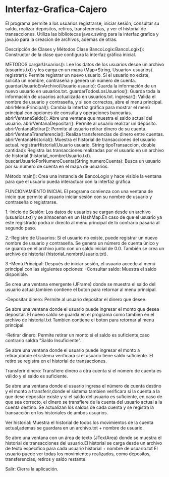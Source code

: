 # Interfaz-Grafica-Cajero
El programa permite a los usuarios registrarse, iniciar sesión, consultar su saldo, realizar depósitos, retiros, transferencias, y ver el historial de transacciones.
Utiliza las bibliotecas javax.swing para la interfaz grafica y java.io para la creacion de archivos, ademas de otras.

Descripción de Clases y Métodos
Clase BancoLogix:BancoLogix(): Constructor de la clase que configura la interfaz gráfica inicial.

METODOS
cargarUsuarios(): Lee los datos de los usuarios desde un archivo (usuarios.txt) y los carga en un mapa (Map<String, Usuario> usuarios).
registrar(): Permite registrar un nuevo usuario. Si el usuario no existe, solicita un nombre, contraseña y genera un número de cuenta.
guardarUsuarioEnArchivo(Usuario usuario): Guarda la información de un nuevo usuario en usuarios.txt.
guardarTodosLosUsuarios(): Guarda toda la información de usuarios actualizada en usuarios.txt.
ingresar(): Valida el nombre de usuario y contraseña, y si son correctos, abre el menú principal.
abrirMenuPrincipal(): Cambia la interfaz gráfica para mostrar el menú principal con opciones de consulta y operaciones bancarias.
abrirVentanaSaldo(): Abre una ventana que muestra el saldo actual del usuario.
abrirVentanaDepositar(): Permite al usuario realizar un depósito.
abrirVentanaRetirar(): Permite al usuario retirar dinero de su cuenta.
abrirVentanaTransferencia(): Realiza transferencias de dinero entre cuentas.
abrirVentanaHistorial(): Muestra el historial de transacciones del usuario actual.
registrarHistorial(Usuario usuario, String tipoTransaccion, double cantidad): Registra las transacciones realizadas por el usuario en un archivo de historial (historial_nombreUsuario.txt).
buscarUsuarioPorNumeroCuenta(String numeroCuenta): Busca un usuario por su número de cuenta en el mapa de usuarios.

Método main():
Crea una instancia de BancoLogix y hace visible la ventana para que el usuario pueda interactuar con la interfaz gráfica.

FUNCIONAMIENTO INICIAL
El programa comienza con una ventana de inicio que permite al usuario iniciar sesión con su nombre de usuario y contraseña o registrarse.










1.-Inicio de Sesión:
Los datos de usuarios se cargan desde un archivo (usuarios.txt) y se almacenan en un HashMap.En caso de que el usuario ya este registrado podra ir directo al menu principal de lo contrario pasaria al segundo paso.

2.-Registro de Usuarios:
Si el usuario no existe, puede registrar un nuevo nombre de usuario y contraseña.
Se genera un número de cuenta único y se guarda en el archivo junto con un saldo inicial de 0.0.
También se crea un archivo de historial (historial_nombreUsuario.txt).

3.-Menú Principal:
Después de iniciar sesión, el usuario accede al menú principal con las siguientes opciones:
-Consultar saldo: Muestra el saldo disponible.










Se crea una ventana emergente (JFrame) donde se muestra el saldo del usuario actual,tambien contiene el boton para retornar al menu principal.

-Depositar dinero: Permite al usuario depositar el dinero que desee.








Se abre una ventana donde el usuario puede ingresar el monto que desea depositar.
El nuevo saldo se guarda en el programa como tambien en el archivo de historial.txt
Tambien contiene el boton para retornar al menu principal.

-Retirar dinero: Permite retirar un monto si el saldo es suficiente,caso contrario saldra "Saldo Insuficiente".










Se abre una ventana donde el usuario puede ingresar el monto a retirar,donde el sistema verificara si el usuario tiene saldo suficiente.
El retiro se registra en el historial de transacciones.

Transferir dinero: Transfiere dinero a otra cuenta si el número de cuenta es válido y el saldo es suficiente.










Se abre una ventana donde el usuario ingresa el número de cuenta destino y el monto a transferir,donde el sistema tambien verificara si la cuenta a la que dese depositar existe y si el saldo del usuario es suficiente, en caso de que sea correcto, el dinero se transfiere de la cuenta del usuario actual a la cuenta destino.
Se actualizan los saldos de cada cuenta y se registra la transacción en los historiales de ambos usuarios.

Ver historial: Muestra el historial de todos los movimientos de la cuenta actual,ademas se guardara en un archivo.txt + nombre de usuario.










Se abre una ventana con un área de texto (JTextArea) donde se muestra el historial de transacciones del usuario.El historial se carga desde un archivo de texto específico para cada usuario historial + nombre de usuario.txt
El usuario puede ver todas los movimientos realizados, como depositos, transferencias, retiros y saldo restante.

Salir: Cierra la aplicación.

